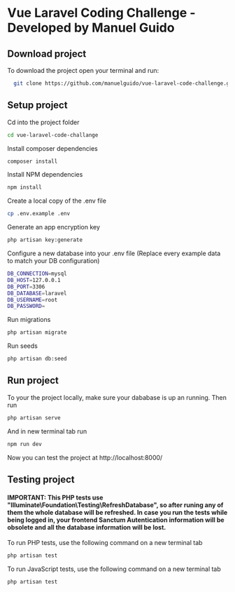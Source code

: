 
# Vue Laravel Coding Challenge - Developed by Manuel Guido

## Download project

To download the project open your terminal and run:

```bash
  git clone https://github.com/manuelguido/vue-laravel-code-challenge.git
```

## Setup project

Cd into the project folder

```bash
cd vue-laravel-code-challange
```

Install composer dependencies

```bash
composer install
```

Install NPM dependencies

```bash
npm install
```

Create a local copy of the .env file

```bash
cp .env.example .env
```

Generate an app encryption key

```bash
php artisan key:generate
```

Configure a new database into your .env file (Replace every example data to match your DB configuration)

```bash
DB_CONNECTION=mysql
DB_HOST=127.0.0.1
DB_PORT=3306
DB_DATABASE=laravel
DB_USERNAME=root
DB_PASSWORD=
```

Run migrations

```bash
php artisan migrate
```

Run seeds

```bash
php artisan db:seed
```

## Run project

To your the project locally, make sure your dababase is up an running. Then run

```bash
php artisan serve
```

And in new terminal tab run

```bash
npm run dev
```

Now you can test the project at http://localhost:8000/

## Testing project

#### IMPORTANT: This PHP tests use "Illuminate\Foundation\Testing\RefreshDatabase", so after runing any of them the whole database will be refreshed. In case you run the tests while being logged in, your frontend Sanctum Autentication information will be obsolete and all the database information will be lost.

To run PHP tests, use the following command on a new terminal tab

```bash
php artisan test
```

To run JavaScript tests, use the following command on a new terminal tab

```bash
php artisan test
```

